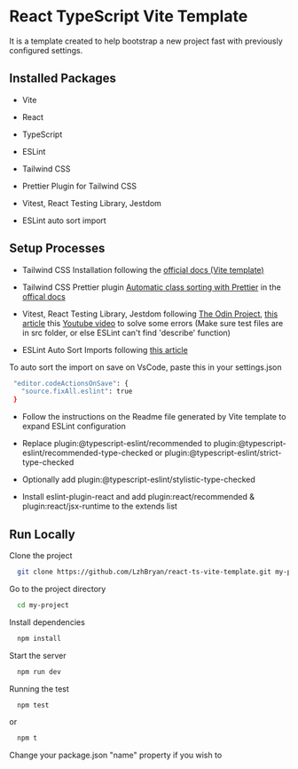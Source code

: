 # React TypeScript Vite Template

It is a template created to help bootstrap a new project fast with previously configured settings.

## Installed Packages

- Vite

- React

- TypeScript

- ESLint

- Tailwind CSS

- Prettier Plugin for Tailwind CSS

- Vitest, React Testing Library, Jestdom

- ESLint auto sort import

## Setup Processes

- Tailwind CSS Installation following the [official docs (Vite template)](https://tailwindcss.com/docs/guides/vite)

- Tailwind CSS Prettier plugin [Automatic class sorting with Prettier](https://github.com/tailwindlabs/prettier-plugin-tailwindcss) in the [offical docs](https://tailwindcss.com/docs/editor-setup#automatic-class-sorting-with-prettier)

- Vitest, React Testing Library, Jestdom following [The Odin Project](https://www.theodinproject.com/lessons/node-path-react-new-introduction-to-react-testing), [this article](https://www.robinwieruch.de/vitest-react-testing-library/) this [Youtube video](https://youtu.be/G-4zgIPsjkU?si=hO_ZKEel3b7Gsd-h) to solve some errors (Make sure test files are in src folder, or else ESLint can't find 'describe' function)

- ESLint Auto Sort Imports following [this article](https://dev.to/julioxavierr/sorting-your-imports-with-eslint-3ped)

To auto sort the import on save on VsCode, paste this in your settings.json

```bash
 "editor.codeActionsOnSave": {
   "source.fixAll.eslint": true
 }
```

- Follow the instructions on the Readme file generated by Vite template to expand ESLint configuration

- Replace plugin:@typescript-eslint/recommended to plugin:@typescript-eslint/recommended-type-checked or plugin:@typescript-eslint/strict-type-checked

- Optionally add plugin:@typescript-eslint/stylistic-type-checked

- Install eslint-plugin-react and add plugin:react/recommended & plugin:react/jsx-runtime to the extends list

## Run Locally

Clone the project

```bash
  git clone https://github.com/LzhBryan/react-ts-vite-template.git my-project
```

Go to the project directory

```bash
  cd my-project
```

Install dependencies

```bash
  npm install
```

Start the server

```bash
  npm run dev
```

Running the test

```bash
  npm test
```

or

```bash
  npm t
```

Change your package.json "name" property if you wish to
